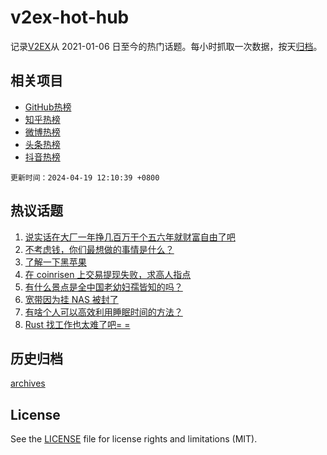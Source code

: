 # v2ex-hot-hub

 记录[V2EX](https://www.v2ex.com/)从 2021-01-06 日至今的热门话题。每小时抓取一次数据，按天[归档](archives)。
 
 ## 相关项目

- [GitHub热榜](https://github.com/lonnyzhang423/github-hot-hub)
- [知乎热榜](https://github.com/lonnyzhang423/zhihu-hot-hub)
- [微博热榜](https://github.com/lonnyzhang423/weibo-hot-hub)
- [头条热榜](https://github.com/lonnyzhang423/toutiao-hot-hub)
- [抖音热榜](https://github.com/lonnyzhang423/douyin-hot-hub)


 `更新时间：2024-04-19 12:10:39 +0800`

## 热议话题

1. [说实话在大厂一年挣几百万干个五六年就财富自由了吧](https://www.v2ex.com/t/1033749)
1. [不考虑钱，你们最想做的事情是什么？](https://www.v2ex.com/t/1033670)
1. [了解一下黑苹果](https://www.v2ex.com/t/1033594)
1. [在 coinrisen 上交易提现失败，求高人指点](https://www.v2ex.com/t/1033567)
1. [有什么景点是全中国老幼妇孺皆知的吗？](https://www.v2ex.com/t/1033630)
1. [宽带因为挂 NAS 被封了](https://www.v2ex.com/t/1033800)
1. [有啥个人可以高效利用睡眠时间的方法？](https://www.v2ex.com/t/1033796)
1. [Rust 找工作也太难了吧= =](https://www.v2ex.com/t/1033729)

## 历史归档

[archives](archives)

## License

See the [LICENSE](LICENSE) file for license rights and limitations (MIT).
